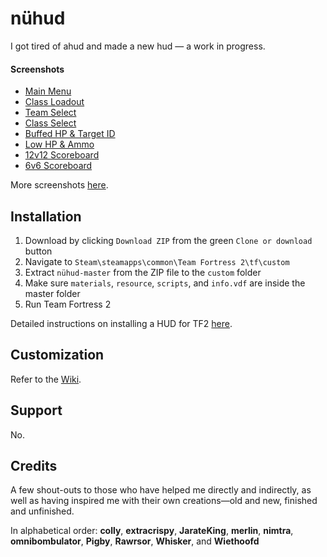 # nühud

I got tired of ahud and made a new hud — a work in progress.

#### Screenshots

* [Main Menu](https://i.imgur.com/NclY7Oh.jpg)
* [Class Loadout](https://i.imgur.com/waGK5pI.jpg)
* [Team Select](https://i.imgur.com/imH30WL.jpg)
* [Class Select](https://i.imgur.com/J2NZZr3.jpg)
* [Buffed HP & Target ID](https://i.imgur.com/gU8clCG.jpg)
* [Low HP & Ammo](https://i.imgur.com/mb0m6F7.jpg)
* [12v12 Scoreboard](https://i.imgur.com/F95Z2Ac.jpg)
* [6v6 Scoreboard](https://i.imgur.com/Tfuz71z.jpg)

More screenshots [here](http://imgur.com/a/QjJSX).

## Installation

1. Download by clicking `Download ZIP` from the green `Clone or download` button
2. Navigate to  `Steam\steamapps\common\Team Fortress 2\tf\custom`
3. Extract `nühud-master` from the ZIP file to the `custom` folder
4. Make sure `materials`, `resource`, `scripts`, and `info.vdf` are inside the master folder
5. Run Team Fortress 2

Detailed instructions on installing a HUD for TF2 [here](http://huds.tf/forum/showthread.php?tid=2).

## Customization

Refer to the [Wiki](https://github.com/n0kk/nuhud/wiki/Customization).

## Support
No.

## Credits
A few shout-outs to those who have helped me directly and indirectly, as well as having inspired me with their own creations—old and new, finished and unfinished.

In alphabetical order: **colly**, **extracrispy**, **JarateKing**, **merlin**, **nimtra**, **omnibombulator**, **Pigby**, **Rawrsor**, **Whisker**, and **Wiethoofd**
